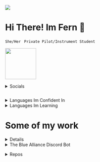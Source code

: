 <img src="https://api.githubtrends.io/user/svg/FernSch/langs?time_range=one_year&theme=dark"><img>

# Hi There! Im Fern 👋
``` She/Her ```
``` Private Pilot/Instrument Student```

<div class="badge-base LI-profile-badge" data-locale="en_US" data-size="medium" data-theme="dark" data-type="VERTICAL" data-vanity="‎james-schoenberg-555924248" data-version="v1"><a 



<img src="DSC_0959.jpg" height="100"></img>

<p>
<details><summary>Socials</summary></br>

<li>
<img src = "github.svg" href = "https://github.com/FernSch" width="25" height="25"></img> - FernSch
</li>
<li>
<img src = "Instagram_logo_2016.svg" href = "https://instagram.com/fern_sux" width = "25" height = "25"></img> - 102vfe_rn
</li>
<li>
<img src = "Twitter_bird_logo_2012.svg" href = "https://twitter.com/fern_sucks" width = "25" height = "25"></img> - 102vfe_rn
</li>
</p>
</details>

<img></img>

<p>
<details><summary>Languages Im Confident In</summary></br>
  <li>
  Python
  </li>
  <li>
  C++ 
  </li>
  <li>
    Java
  </li>
</details>
  <details><summary>Languages Im Learning</summary><br/>

 </details>
</p>

  
# Some of my work
  
  <p>
    <details><summary>Bully Bot Discord Bot</summary></br>
    <li>
    <a href="https://top.gg/bot/838887977345613864">
  <img src="https://top.gg/api/widget/owner/838887977345613864.svg">
</a>
    </li>
  <li>
    <a href="https://top.gg/bot/838887977345613864" target="">top.gg page</a>
      </li>
  <li>
    <a href="https://top.gg/servers/842053447934017547"> discord server </a>
  </li>
      </p>
      </details>
     <details><summary>The Blue Alliance Discord Bot</summary></br>
  <li>
  <a href="https://top.gg/bot/954886901393932288">top.gg page</a>
  </li>
</details>
  <p>
    <details><summary>Repos</summary></br>
<li>
  <a href="https://github.com/FernSch/spotify-live-playblack">fork of spotify live playback that supports Discord Rich Presence</a>
</li>
<li>
<a href="https://github.com/FernSch/is_palindrome"> check if string is a palindrome</a>
  </li>
  <li>
<a href="https://github.com/FernSch/invert-tree"> invert a binary tree </a>
  </li>
  <li>
<a href="https://github.com/FernSch/password-generator"> forked password generator</a>
  </li>
  <li>
<a href="https://github.com/FernSch/game-of-life"> Conway's game of life in pygame</a>
  </li>
  <li>
<a href="https://github.com/FernSch/luhn-algor"> Luhn algorithm to check validity of credit card </a>
</li>
</p>
</details>



